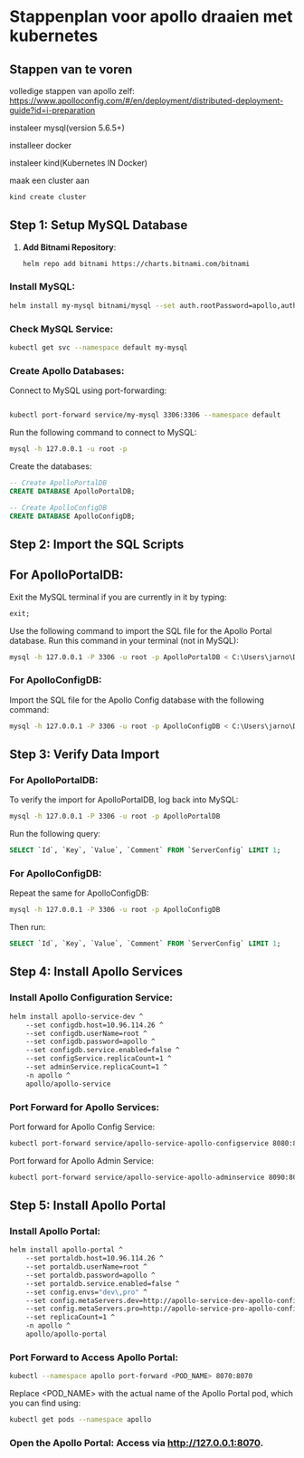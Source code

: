 # Stappenplan voor apollo draaien met kubernetes

## Stappen van te voren

volledige stappen van apollo zelf: <https://www.apolloconfig.com/#/en/deployment/distributed-deployment-guide?id=i-preparation>

instaleer mysql(version 5.6.5+)

installeer docker

instaleer kind(Kubernetes IN Docker)

maak een cluster aan

```bash
kind create cluster
```

## Step 1: Setup MySQL Database

1. **Add Bitnami Repository**:

   ```bash
   helm repo add bitnami https://charts.bitnami.com/bitnami
   ```

### Install MySQL:

```bash
helm install my-mysql bitnami/mysql --set auth.rootPassword=apollo,auth.database=ApolloConfigDB
```

### Check MySQL Service:

```bash
kubectl get svc --namespace default my-mysql
```

### Create Apollo Databases:

Connect to MySQL using port-forwarding:

```bash

kubectl port-forward service/my-mysql 3306:3306 --namespace default
```

Run the following command to connect to MySQL:

```bash
mysql -h 127.0.0.1 -u root -p
```

Create the databases:

```sql
-- Create ApolloPortalDB
CREATE DATABASE ApolloPortalDB;

-- Create ApolloConfigDB
CREATE DATABASE ApolloConfigDB;
```

## Step 2: Import the SQL Scripts

## For ApolloPortalDB:

Exit the MySQL terminal if you are currently in it by typing:

```sql
exit;
```

Use the following command to import the SQL file for the Apollo Portal database. Run this command in your terminal (not in MySQL):

```bash
mysql -h 127.0.0.1 -P 3306 -u root -p ApolloPortalDB < C:\Users\jarno\Downloads\apolloportaldb.sql
```

### For ApolloConfigDB:

Import the SQL file for the Apollo Config database with the following command:

```bash
mysql -h 127.0.0.1 -P 3306 -u root -p ApolloConfigDB < C:\Users\jarno\Downloads\apolloconfigdb.sql
```

## Step 3: Verify Data Import

### For ApolloPortalDB:
To verify the import for ApolloPortalDB, log back into MySQL:

```bash
mysql -h 127.0.0.1 -P 3306 -u root -p ApolloPortalDB
```

Run the following query:

```sql
SELECT `Id`, `Key`, `Value`, `Comment` FROM `ServerConfig` LIMIT 1;
```

### For ApolloConfigDB:

Repeat the same for ApolloConfigDB:

```bash
mysql -h 127.0.0.1 -P 3306 -u root -p ApolloConfigDB
```

Then run:

```sql
SELECT `Id`, `Key`, `Value`, `Comment` FROM `ServerConfig` LIMIT 1;
```

## Step 4: Install Apollo Services

### Install Apollo Configuration Service:

```bash
helm install apollo-service-dev ^
    --set configdb.host=10.96.114.26 ^
    --set configdb.userName=root ^
    --set configdb.password=apollo ^
    --set configdb.service.enabled=false ^
    --set configService.replicaCount=1 ^
    --set adminService.replicaCount=1 ^
    -n apollo ^
    apollo/apollo-service
```

### Port Forward for Apollo Services:

Port forward for Apollo Config Service:

```bash
kubectl port-forward service/apollo-service-apollo-configservice 8080:8080 --namespace apollo
```

Port forward for Apollo Admin Service:

```bash
kubectl port-forward service/apollo-service-apollo-adminservice 8090:8090 --namespace apollo
```

## Step 5: Install Apollo Portal

### Install Apollo Portal:

```bash
helm install apollo-portal ^
    --set portaldb.host=10.96.114.26 ^
    --set portaldb.userName=root ^
    --set portaldb.password=apollo ^
    --set portaldb.service.enabled=false ^
    --set config.envs="dev\,pro" ^
    --set config.metaServers.dev=http://apollo-service-dev-apollo-configservice:8080 ^
    --set config.metaServers.pro=http://apollo-service-pro-apollo-configservice:8080 ^
    --set replicaCount=1 ^
    -n apollo ^
    apollo/apollo-portal
```

### Port Forward to Access Apollo Portal:

```bash
kubectl --namespace apollo port-forward <POD_NAME> 8070:8070
```

Replace <POD_NAME> with the actual name of the Apollo Portal pod, which you can find using:

```bash
kubectl get pods --namespace apollo
```

### Open the Apollo Portal: Access via <http://127.0.0.1:8070>.
